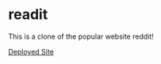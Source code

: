 # readit

This is a clone of the popular website reddit!

[Deployed Site](https://dickinsonmark.github.io/reddit-clone/)
